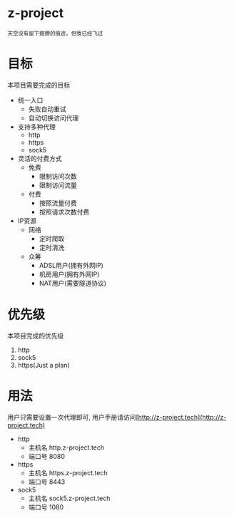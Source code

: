 # z-project
```
天空没有留下翅膀的痕迹，但我已经飞过
```

# 目标
本项目需要完成的目标

* 统一入口
  * 失败自动重试
  * 自动切换访问代理
* 支持多种代理
  * http
  * https
  * sock5
* 灵活的付费方式
  * 免费
    * 限制访问次数
    * 限制访问流量
  * 付费
    * 按照流量付费
    * 按照请求次数付费
* IP资源
  * 网络
    * 定时爬取
    * 定时清洗
  * 众筹 
    * ADSL用户(拥有外网IP)
    * 机房用户(拥有外网IP)
    * NAT用户(需要隧道协议)

# 优先级
本项目完成的优先级

1. http
2. sock5
3. https(Just a plan)

# 用法
用户只需要设置一次代理即可, 用户手册请访问[http://z-project.tech](http://z-project.tech)
* http
  * 主机名 http.z-project.tech
  * 端口号 8080
* https
  * 主机名 https.z-project.tech
  * 端口号 8443
* sock5
  * 主机名 sock5.z-project.tech
  * 端口号 1080
